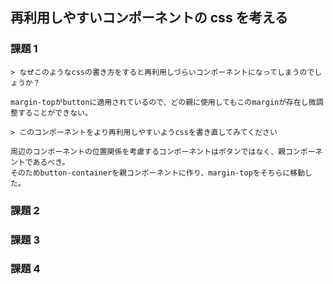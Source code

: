 ## 再利用しやすいコンポーネントの css を考える

### 課題 1

```
> なぜこのようなcssの書き方をすると再利用しづらいコンポーネントになってしまうのでしょうか？

margin-topがbuttonに適用されているので、どの親に使用してもこのmarginが存在し微調整することができない。
```

```
> このコンポーネントをより再利用しやすいようcssを書き直してみてください

周辺のコンポーネントの位置関係を考慮するコンポーネントはボタンではなく、親コンポーネントであるべき。
そのためbutton-containerを親コンポーネントに作り、margin-topをそちらに移動した。
```

### 課題 2

### 課題 3

### 課題 4
